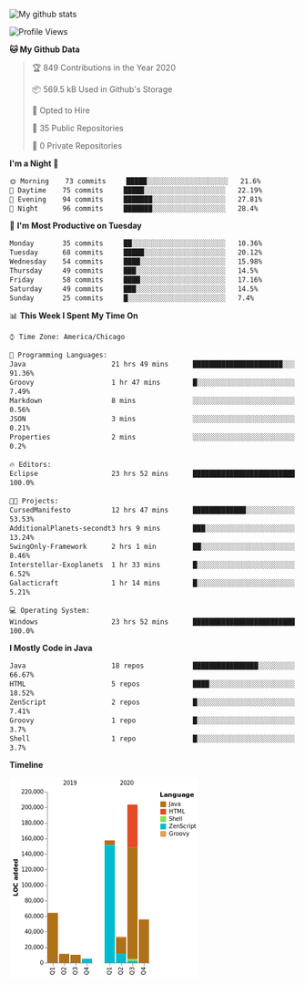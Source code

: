 ![My github stats](https://github-readme-stats.vercel.app/api?username=romvoid95&theme=gruvbox&include_all_commits=true&show_icons=true")

<!--START_SECTION:waka-->
![Profile Views](http://img.shields.io/badge/Profile%20Views-0-blue)

**🐱 My Github Data** 

> 🏆 849 Contributions in the Year 2020
 > 
> 📦 569.5 kB Used in Github's Storage 
 > 
> 💼 Opted to Hire
 > 
> 📜 35 Public Repositories 
 > 
> 🔑 0 Private Repositories  
 > 
**I'm a Night 🦉** 

```text
🌞 Morning    73 commits     █████░░░░░░░░░░░░░░░░░░░░   21.6% 
🌆 Daytime    75 commits     █████░░░░░░░░░░░░░░░░░░░░   22.19% 
🌃 Evening    94 commits     ███████░░░░░░░░░░░░░░░░░░   27.81% 
🌙 Night      96 commits     ███████░░░░░░░░░░░░░░░░░░   28.4%

```
📅 **I'm Most Productive on Tuesday** 

```text
Monday       35 commits     ██░░░░░░░░░░░░░░░░░░░░░░░   10.36% 
Tuesday      68 commits     █████░░░░░░░░░░░░░░░░░░░░   20.12% 
Wednesday    54 commits     ████░░░░░░░░░░░░░░░░░░░░░   15.98% 
Thursday     49 commits     ███░░░░░░░░░░░░░░░░░░░░░░   14.5% 
Friday       58 commits     ████░░░░░░░░░░░░░░░░░░░░░   17.16% 
Saturday     49 commits     ███░░░░░░░░░░░░░░░░░░░░░░   14.5% 
Sunday       25 commits     █░░░░░░░░░░░░░░░░░░░░░░░░   7.4%

```


📊 **This Week I Spent My Time On** 

```text
⌚︎ Time Zone: America/Chicago

💬 Programming Languages: 
Java                     21 hrs 49 mins      ██████████████████████░░░   91.36% 
Groovy                   1 hr 47 mins        █░░░░░░░░░░░░░░░░░░░░░░░░   7.49% 
Markdown                 8 mins              ░░░░░░░░░░░░░░░░░░░░░░░░░   0.56% 
JSON                     3 mins              ░░░░░░░░░░░░░░░░░░░░░░░░░   0.21% 
Properties               2 mins              ░░░░░░░░░░░░░░░░░░░░░░░░░   0.2%

🔥 Editors: 
Eclipse                  23 hrs 52 mins      █████████████████████████   100.0%

🐱‍💻 Projects: 
CursedManifesto          12 hrs 47 mins      █████████████░░░░░░░░░░░░   53.53% 
AdditionalPlanets-secondt3 hrs 9 mins        ███░░░░░░░░░░░░░░░░░░░░░░   13.24% 
SwingOnly-Framework      2 hrs 1 min         ██░░░░░░░░░░░░░░░░░░░░░░░   8.46% 
Interstellar-Exoplanets  1 hr 33 mins        █░░░░░░░░░░░░░░░░░░░░░░░░   6.52% 
Galacticraft             1 hr 14 mins        █░░░░░░░░░░░░░░░░░░░░░░░░   5.21%

💻 Operating System: 
Windows                  23 hrs 52 mins      █████████████████████████   100.0%

```

**I Mostly Code in Java** 

```text
Java                     18 repos            ████████████████░░░░░░░░░   66.67% 
HTML                     5 repos             ████░░░░░░░░░░░░░░░░░░░░░   18.52% 
ZenScript                2 repos             █░░░░░░░░░░░░░░░░░░░░░░░░   7.41% 
Groovy                   1 repo              █░░░░░░░░░░░░░░░░░░░░░░░░   3.7% 
Shell                    1 repo              █░░░░░░░░░░░░░░░░░░░░░░░░   3.7%

```


**Timeline**

![Chart not found](https://raw.githubusercontent.com/ROMVoid95/ROMVoid95/master/charts/bar_graph.png) 


<!--END_SECTION:waka-->
